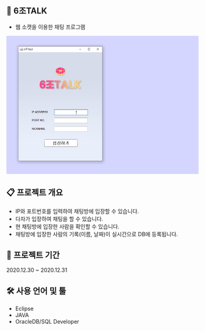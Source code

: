 ## 🍧 6조TALK
* 웹 소캣을 이용한 채팅 프로그램
<img src="Docs/chat.gif">


## 📋 프로젝트 개요
* IP와 포트번호를 입력하여 채팅방에 입장할 수 있습니다.
* 다자가 입장하여 채팅을 할 수 있습니다.
* 현 채팅방에 입장한 사람을 확인할 수 있습니다.
* 채팅방에 입장한 사람의 기록(이름, 날짜)이 실시간으로 DB에 등록됩니다.


## 📅 프로젝트 기간
2020.12.30 ~ 2020.12.31


## 🛠 사용 언어 및 툴
* Eclipse
* JAVA
* OracleDB/SQL Developer